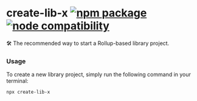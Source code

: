 # create-lib-x <a href="https://npmjs.com/package/create-lib-x"><img src="https://badgen.net/npm/v/create-lib-x" alt="npm package"></a> <a href="https://nodejs.org/en/about/previous-releases"><img src="https://img.shields.io/node/v/create-lib-x" alt="node compatibility"></a>

🛠️ The recommended way to start a Rollup-based library project.

### Usage

To create a new library project, simply run the following command in your terminal:

```shell
npx create-lib-x
```
